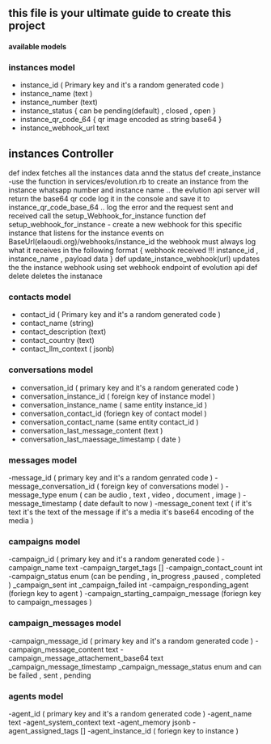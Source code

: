 ## this file is your ultimate guide to create this project ## 
#### available models ####

### instances model ### 
- instance_id ( Primary key and it's a random generated code )
- instance_name (text )
- instance_number (text)
- instance_status { can be pending(default) , closed , open }
- instance_qr_code_64 { qr image encoded as string base64 }
- instance_webhook_url text
## instances Controller ## 
def index
   fetches all the instances data annd the status 
def create_instance 
   -use the function in services/evolution.rb to create an instance from the instance whatsapp number and instance name .. the evlution api server will return the base64 qr code log it in the console and save it to instance_qr_code_base_64 .. log the error and the request sent and received 
   call the setup_Webhook_for_instance function 
   def setup_webhook_for_instance
     - create a new webhook for this specific instance that listens for the instance events on BaseUrl(elaoudi.org)/webhooks/instance_id
     the webhook must always log what it receives in the following format { webhook received !!! instance_id , instance_name , payload data } 
def update_instance_webhook(url) 
    updates the the instance webhook using set webhook endpoint of evolution api 
def delete 
    deletes the instanace 
### contacts model ###
- contact_id ( Primary key and it's a random generated code )
- contact_name (string)
- contact_description (text)
- contact_country (text)
- contact_llm_context ( jsonb)
### conversations model ###
- conversation_id ( primary key and it's a random generated code )
- conversation_instance_id ( foreign key of instance model )
- conversation_instance_name ( same entity instance_id )
- conversation_contact_id (foriegn key of contact model )
- conversation_contact_name (same entity contact_id )
- conversation_last_message_content (text )
- conversation_last_maessage_timestamp ( date )
### messages model ### 
-message_id ( primary key and it's a random genrated code ) 
-message_conversation_id ( foreign key of conversations model ) 
-message_type enum ( can be audio , text , video , document , image ) 
-message_timestamp ( date default to now ) 
-message_conent text ( if it's text it's the text of the message if it's a media it's base64 encoding of the media ) 
### campaigns model ### 
-campaign_id ( primary key and it's a random generated code ) 
-campaign_name text 
-campaign_target_tags [] 
-campaign_contact_count int
-campaign_status enum (can be pending , in_progress ,paused , completed ) 
_campaign_sent int 
_campaign_failed int 
-campaign_responding_agent (foriegn key to agent ) 
-campaign_starting_campaign_message (foriegn key to campaign_messages ) 
### campaign_messages model ### 
-campaign_message_id ( primary key and it's a random generated code ) 
-campaign_message_content text
-campaign_message_attachement_base64 text
_campaign_message_timestamp 
_campaign_message_status enum and can be failed , sent , pending 
### agents model ###
-agent_id ( primary key and it's a random generated code )
-agent_name text
-agent_system_context text
-agent_memory jsonb
-agent_assigned_tags [] 
-agent_instance_id ( foriegn key to instance ) 

